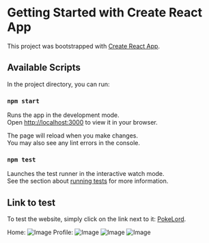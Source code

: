 # Getting Started with Create React App

This project was bootstrapped with [Create React App](https://github.com/facebook/create-react-app).

## Available Scripts

In the project directory, you can run:

### `npm start`

Runs the app in the development mode.\
Open [http://localhost:3000](http://localhost:3000) to view it in your browser.

The page will reload when you make changes.\
You may also see any lint errors in the console.

### `npm test`

Launches the test runner in the interactive watch mode.\
See the section about [running tests](https://facebook.github.io/create-react-app/docs/running-tests) for more information.

## Link to test
To test the website, simply click on the link next to it: [PokeLord](https://pokelord.vercel.app).

Home:
![Image](https://github.com/user-attachments/assets/60c6648d-2ded-417c-9649-9b0d10c11ba0)
Profile:
![Image](https://github.com/user-attachments/assets/daeb3a04-0f3c-4c0b-867a-0bf086c1cf83)
![Image](https://github.com/user-attachments/assets/49fb3f10-3638-430d-9b4e-2d1eab14c4b0)
![Image](https://github.com/user-attachments/assets/a3518738-a010-4ed2-9c26-b0f62c124a4e)
